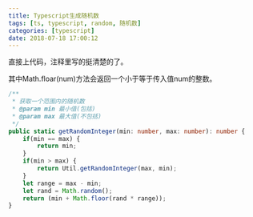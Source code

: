 ```yaml
---
title: Typescript生成随机数
tags: [ts, typescript, random, 随机数]
categories: [typescript]
date: 2018-07-18 17:00:12
---
```

直接上代码，注释里写的挺清楚的了。
<!--more-->
其中Math.floar(num)方法会返回一个小于等于传入值num的整数。
```typescript
/**
 * 获取一个范围内的随机数
 * @param min 最小值(包括)
 * @param max 最大值(不包括)
 */
public static getRandomInteger(min: number, max: number): number {
    if(min == max) {
        return min;
    }
    if(min > max) {
        return Util.getRandomInteger(max, min);
    }
    let range = max - min;
    let rand = Math.random();
    return (min + Math.floor(rand * range));
}
```

